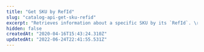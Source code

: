```yaml
---
title: "Get SKU by RefId"
slug: "catalog-api-get-sku-refid"
excerpt: "Retrieves information about a specific SKU by its `RefId`. \r\n\r\n### Response body example\r\n\r\n```json\r\n{\r\n    \"Id\": 1,\r\n    \"ProductId\": 1,\r\n    \"IsActive\": true,\r\n    \"Name\": \"Royal Canin Feline Urinary 500g\",\r\n    \"RefId\": \"0001\",\r\n    \"PackagedHeight\": 6.0000,\r\n    \"PackagedLength\": 24.0000,\r\n    \"PackagedWidth\": 14.0000,\r\n    \"PackagedWeightKg\": 550.0000,\r\n    \"Height\": null,\r\n    \"Length\": null,\r\n    \"Width\": null,\r\n    \"WeightKg\": null,\r\n    \"CubicWeight\": 1.0000,\r\n    \"IsKit\": false,\r\n    \"CreationDate\": \"2020-03-12T15:42:00\",\r\n    \"RewardValue\": null,\r\n    \"EstimatedDateArrival\": null,\r\n    \"ManufacturerCode\": \"\",\r\n    \"CommercialConditionId\": 1,\r\n    \"MeasurementUnit\": \"un\",\r\n    \"UnitMultiplier\": 1.0000,\r\n    \"ModalType\": null,\r\n    \"KitItensSellApart\": false,\r\n    \"Videos\": null\r\n}\r\n```"
hidden: false
createdAt: "2020-04-16T15:43:24.310Z"
updatedAt: "2022-06-24T22:41:55.531Z"
---
```

